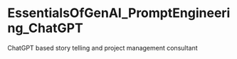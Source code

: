 # EssentialsOfGenAI_PromptEngineering_ChatGPT
ChatGPT based story telling and project management consultant
